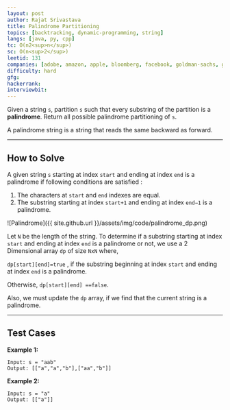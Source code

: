 ```yaml
---
layout: post
author: Rajat Srivastava
title: Palindrome Partitioning
topics: [backtracking, dynamic-programming, string]
langs: [java, py, cpp]
tc: O(n2<sup>n</sup>)
sc: O(n<sup>2</sup>)
leetid: 131
companies: [adobe, amazon, apple, bloomberg, facebook, goldman-sachs, google, microsoft, oracle, twitter]
difficulty: hard
gfg: 
hackerrank: 
interviewbit: 
---
```


Given a string `s`, partition `s` such that every substring of the partition is a **palindrome**. 
Return all possible palindrome partitioning of `s`.

A palindrome string is a string that reads the same backward as forward.

---
## How to Solve

A given string `s` starting at index `start` and ending at index `end` is a palindrome if following conditions are satisfied :
1. The characters at `start` and `end` indexes are equal. 
2. The substring starting at index `start+1` and ending at index `end−1` is a palindrome.

![Palindrome]({{ site.github.url }}/assets/img/code/palindrome_dp.png)

Let `N` be the length of the string. 
To determine if a substring starting at index `start` and ending at index `end` is a palindrome or not, 
we use a 2 Dimensional array `dp` of size `NxN` where,

`dp[start][end]=true` , if the substring beginning at index `start` and ending at index `end` is a palindrome.

Otherwise, `dp[start][end] ==false`.

Also, we must update the `dp` array, if we find that the current string is a palindrome.

---
## Test Cases

**Example 1:**
```
Input: s = "aab"
Output: [["a","a","b"],["aa","b"]]
```

**Example 2:**
```
Input: s = "a"
Output: [["a"]]
```